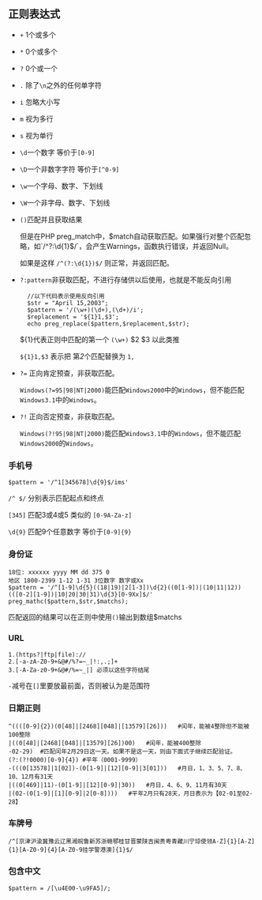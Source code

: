 ## 正则表达式
* `+` 1个或多个
* `*` 0个或多个
* `?` 0个或一个
* `.` 除了`\n`之外的任何单字符
* `i` 忽略大小写
* `m` 视为多行
* `s` 视为单行
* `\d`一个数字 等价于`[0-9]`
* `\D`一个非数字字符 等价于`[^0-9]`
* `\w`一个字母、数字、下划线
* `\W`一个非字母、数字、下划线
* `()`匹配并且获取结果
	
	但是在PHP preg_match中，$match自动获取匹配。如果强行对整个匹配忽略，如`/^?:\d{1}$/`，会产生Warnings，函数执行错误，并返回Null。
	
	如果是这样 `/^(?:\d{1})$/` 则正常，并返回匹配。
* `?:pattern`非获取匹配，不进行存储供以后使用，也就是不能反向引用

		//以下代码表示使用反向引用
		$str = "April 15,2003";
		$pattern = '/(\w+)(\d+),(\d+)/i';
		$replacement = '${1}1,$3';
		echo preg_replace($pattern,$replacement,$str);

	${1}代表正则中匹配的第一个 `(\w+)` $2 $3  以此类推

	`${1}1,$3` 表示把 第*2*个匹配替换为 `1,`
* `?=` 正向肯定预查，非获取匹配。

	`Windows(?=95|98|NT|2000)`能匹配`Windows2000`中的`Windows`，但不能匹配`Windows3.1`中的`Windows`。
* `?!` 正向否定预查，非获取匹配。

	`Windows(?!95|98|NT|2000)`能匹配`Windows3.1`中的`Windows`，但不能匹配`Windows2000`的`Windows`。
		
### 手机号
	$pattern = '/^1[345678]\d{9}$/ims' 
`/^ $/` 分别表示匹配起点和终点

`[345]` 匹配3或4或5 类似的 `[0-9A-Za-z]`

`\d{9}` 匹配9个任意数字 等价于`[0-9]{9}`

### 身份证
	18位: xxxxxx yyyy MM dd 375 0
	地区 1800-2399 1-12 1-31 3位数字 数字或Xx 
	$pattern = '/^[1-9]\d{5}((18|19)|2[1-3])\d{2}((0[1-9])|(10|11|12))(([0-2][1-9])|10|20|30|31)\d{3}[0-9Xx]$/'
	preg_mathc($pattern,$str,$matchs);

匹配返回的结果可以在正则中使用`()`输出到数组$matchs

### URL
	1.(https?|ftp|file)://
	2.[-a-zA-Z0-9+&@#/%?=~_|!:,.;]+
	3.[-A-Za-z0-9+&@#/%=~_|] 必须以这些字符结尾
	
`-`减号在`[]`里要放最前面，否则被认为是范围符
	

### 日期正则
	^((([0-9]{2})(0[48]|[2468][048]|[13579][26]))   #闰年，能被4整除但不能被100整除
	|((0[48]|[2468][048]|[13579][26])00)   #闰年，能被400整除
	-02-29)  #匹配闰年2月29日这一天。如果不是这一天，则由下面式子继续匹配验证。 
	(?:(?!0000)[0-9]{4}) #平年（0001-9999）
	-(((0[13578]|1[02])-(0[1-9]|[12][0-9]|3[01]))   #月日，1、3、5、7、8、10、12月有31天
	|((0[469]|11)-(0[1-9]|[12][0-9]|30))   #月日，4、6、9、11月有30天
	|(02-(0[1-9]|[1][0-9]|2[0-8])))   #平年2月只有28天，月日表示为【02-01至02-28】
### 车牌号
	/^[京津沪渝冀豫云辽黑湘皖鲁新苏浙赣鄂桂甘晋蒙陕吉闽贵粤青藏川宁琼使领A-Z]{1}[A-Z]{1}[A-Z0-9]{4}[A-Z0-9挂学警港澳]{1}$/

### 包含中文
	$pattern = /[\u4E00-\u9FA5]/;
	
	
	
	
	
	

